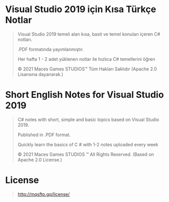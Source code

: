 # Visual Studio 2019 için Kısa Türkçe Notlar 

> Visual Studio 2019 temeli alan kısa, basit ve temel konuları içeren C# notları.
>
> .PDF formatında yayımlanmıştır.
>
> Her hafta 1 - 2 adet yüklenen notlar ile hızlıca C# temellerini öğren
>
> © 2021 Maces Games STUDIOS™ Tüm Hakları Saklıdır (Apache 2.0 Lisansına dayanarak.)

# Short English Notes for Visual Studio 2019

> C# notes with short, simple and basic topics based on Visual Studio 2019.
>
> Published in .PDF format.
>
> Quickly learn the basics of C # with 1-2 notes uploaded every week
> 
> © 2021 Maces Games STUDIOS ™ All Rights Reserved. (Based on Apache 2.0 License.)

# License
> http://mqsftp.gq/license/
